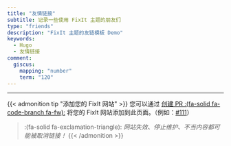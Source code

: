 ```yaml
---
title: "友情链接"
subtitle: 记录一些使用 FixIt 主题的朋友们
type: "friends"
description: "FixIt 主题的友链模板 Demo"
keywords: 
  - Hugo
  - 友情链接
comment:
  giscus:
    mapping: "number"
    term: "120"
---
```


---

{{< admonition tip "添加您的 FixIt 网站" >}}
您可以通过 [创建 PR :(fa-solid fa-code-branch fa-fw):](https://github.com/Lruihao/FixIt/pulls) 将您的 FixIt 网站添加到此页面。（例如：[#111](https://github.com/Lruihao/FixIt/pull/111)）

> :(fa-solid fa-exclamation-triangle): *网站失效、停止维护、不当内容都可能被取消链接！*
{{< /admonition >}}
